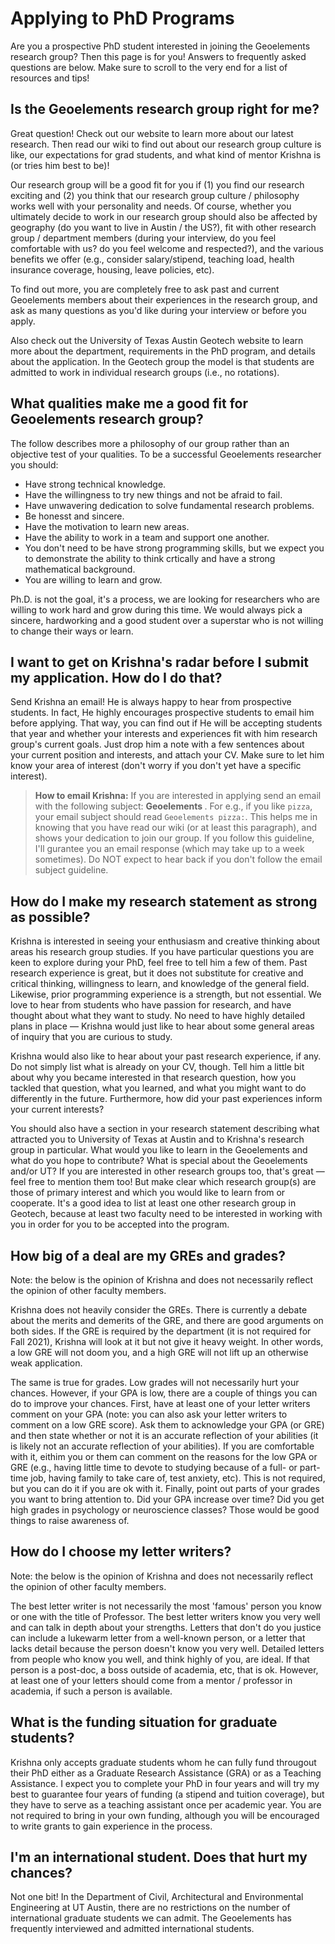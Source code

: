 # Applying to PhD Programs

Are you a prospective PhD student interested in joining the Geoelements research group? Then this page is for you! Answers to frequently asked questions are below. Make sure to scroll to the very end for a list of resources and tips!

## Is the Geoelements research group right for me?

Great question! Check out our website to learn more about our latest research. Then read our wiki to find out about our research group culture is like, our expectations for grad students, and what kind of mentor Krishna is (or tries him best to be)!

Our research group will be a good fit for you if (1) you find our research exciting and (2) you think that our research group culture / philosophy works well with your personality and needs. Of course, whether you ultimately decide to work in our research group should also be affected by geography (do you want to live in Austin / the US?), fit with other research group / department members (during your interview, do you feel comfortable with us? do you feel welcome and respected?), and the various benefits we offer (e.g., consider salary/stipend, teaching load, health insurance coverage, housing, leave policies, etc).

To find out more, you are completely free to ask past and current Geoelements members about their experiences in the research group, and ask as many questions as you'd like during your interview or before you apply.

Also check out the University of Texas Austin Geotech website to learn more about the department, requirements in the PhD program, and details about the application. In the Geotech group the model is that students are admitted to work in individual research groups (i.e., no rotations). 

## What qualities make me a good fit for Geoelements research group?

The follow describes more a philosophy of our group rather than an objective test of your qualities. To be a successful Geoelements researcher you should:
* Have strong technical knowledge.
* Have the willingness to try new things and not be afraid to fail.
* Have unwavering dedication to solve fundamental research problems.
* Be honesst and sincere. 
* Have the motivation to learn new areas.
* Have the ability to work in a team and support one another.
* You don't need to be have strong programming skills, but we expect you to demonstrate the ability to think crtically and have a strong mathematical background.
* You are willing to learn and grow. 

Ph.D. is not the goal, it's a process, we are looking for researchers who are willing to work hard and grow during this time. We would always pick a sincere, hardworking and a good student over a superstar who is not willing to change their ways or learn.

## I want to get on Krishna's radar before I submit my application. How do I do that?

Send Krishna an email! He is always happy to hear from prospective students. In fact, He highly encourages prospective students to email him before applying. That way, you can find out if He will be accepting students that year and whether your interests and experiences fit with him research group's current goals. Just drop him a note with a few sentences about your current position and interests, and attach your CV. Make sure to let him know your area of interest (don't worry if you don't yet have a specific interest).

> __How to email Krishna:__ 
If you are interested in applying send an email with the following subject: **Geoelements <Favorite food:>**. For e.g., if you like `pizza`, your email subject should read `Geoelements pizza:`. This helps me in knowing that you have read our wiki (or at least this paragraph), and shows your dedication to join our group. If you follow this guideline, I'll gurantee you an email response (which may take up to a week sometimes). Do NOT expect to hear back if you don't follow the email subject guideline.

## How do I make my research statement as strong as possible?

Krishna is interested in seeing your enthusiasm and creative thinking about areas his research group studies. If you have particular questions you are keen to explore during your PhD, feel free to tell him a few of them. Past research experience is great, but it does not substitute for creative and critical thinking, willingness to learn, and knowledge of the general field. Likewise, prior programming experience is a strength, but not essential. We love to hear from students who have passion for research, and have thought about what they want to study. No need to have highly detailed plans in place — Krishna would just like to hear about some general areas of inquiry that you are curious to study.

Krishna would also like to hear about your past research experience, if any. Do not simply list what is already on your CV, though. Tell him a little bit about why you became interested in that research question, how you tackled that question, what you learned, and what you might want to do differently in the future. Furthermore, how did your past experiences inform your current interests?

You should also have a section in your research statement describing what attracted you to University of Texas at Austin and to Krishna's research group in particular. What would you like to learn in the Geoelements and what do you hope to contribute? What is special about the Geoelements and/or UT? If you are interested in other research groups too, that's great — feel free to mention them too! But make clear which research group(s) are those of primary interest and which you would like to learn from or cooperate. It's a good idea to list at least one other research group in Geotech, because at least two faculty need to be interested in working with you in order for you to be accepted into the program.

## How big of a deal are my GREs and grades?

Note: the below is the opinion of Krishna and does not necessarily reflect the opinion of other faculty members.

Krishna does not heavily consider the GREs. There is currently a debate about the merits and demerits of the GRE, and there are good arguments on both sides. If the GRE is required by the department (it is not required for Fall 2021), Krishna will look at it but not give it heavy weight. In other words, a low GRE will not doom you, and a high GRE will not lift up an otherwise weak application.

The same is true for grades. Low grades will not necessarily hurt your chances. However, if your GPA is low, there are a couple of things you can do to improve your chances. First, have at least one of your letter writers comment on your GPA (note: you can also ask your letter writers to comment on a low GRE score). Ask them to acknowledge your GPA (or GRE) and then state whether or not it is an accurate reflection of your abilities (it is likely not an accurate reflection of your abilities). If you are comfortable with it, eithim you or them can comment on the reasons for the low GPA or GRE (e.g., having little time to devote to studying because of a full- or part-time job, having family to take care of, test anxiety, etc). This is not required, but you can do it if you are ok with it. Finally, point out parts of your grades you want to bring attention to. Did your GPA increase over time? Did you get high grades in psychology or neuroscience classes? Those would be good things to raise awareness of.

## How do I choose my letter writers?

Note: the below is the opinion of Krishna and does not necessarily reflect the opinion of other faculty members.

The best letter writer is not necessarily the most 'famous' person you know or one with the title of Professor. The best letter writers know you very well and can talk in depth about your strengths. Letters that don't do you justice can include a lukewarm letter from a well-known person, or a letter that lacks detail because the person doesn't know you very well. Detailed letters from people who know you well, and think highly of you, are ideal. If that person is a post-doc, a boss outside of academia, etc, that is ok. However, at least one of your letters should come from a mentor / professor in academia, if such a person is available.

## What is the funding situation for graduate students?

Krishna only accepts graduate students whom he can fully fund througout their PhD either as a Graduate Research Assistance (GRA) or as a Teaching Assistance. I expect you to complete your PhD in four years and will try my best to guarantee four years of funding (a stipend and tuition coverage), but they have to serve as a teaching assistant once per academic year. You are not required to bring in your own funding, although you will be encouraged to write grants to gain experience in the process.

## I'm an international student. Does that hurt my chances?

Not one bit! In the Department of Civil, Architectural and Environmental Engineering at UT Austin, there are no restrictions on the number of international graduate students we can admit. The Geoelements has frequently interviewed and admitted international students.